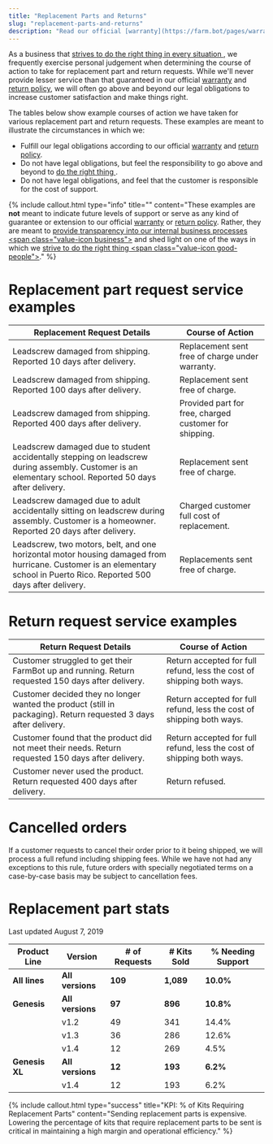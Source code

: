 ```yaml
---
title: "Replacement Parts and Returns"
slug: "replacement-parts-and-returns"
description: "Read our official [warranty](https://farm.bot/pages/warranty) and [return policy](https://farm.bot/pages/returns)"
---
```


As a business that [strives to do the right thing in every situation <span class="value-icon good-people"></span>](../../FarmBot-Inc/intro.md#be-good-people), we frequently exercise personal judgement when determining the course of action to take for replacement part and return requests. While we'll never provide lesser service than that guaranteed in our official [warranty](https://farm.bot/pages/warranty) and [return policy](https://farm.bot/pages/returns), we will often go above and beyond our legal obligations to increase customer satisfaction and make things right.

The tables below show example courses of action we have taken for various replacement part and return requests. These examples are meant to illustrate the circumstances in which we:
  * Fulfill our legal obligations according to our official [warranty](https://farm.bot/pages/warranty) and [return policy](https://farm.bot/pages/returns).
  * Do not have legal obligations, but feel the responsibility to go above and beyond to [do the right thing <span class="value-icon good-people"></span>](../../FarmBot-Inc/intro.md#be-good-people).
  * Do not have legal obligations, and feel that the customer is responsible for the cost of support.

{%
include callout.html
type="info"
title=""
content="These examples are **not** meant to indicate future levels of support or serve as any kind of guarantee or extension to our official [warranty](https://farm.bot/pages/warranty) or [return policy](https://farm.bot/pages/returns). Rather, they are meant to [provide transparency into our internal business processes <span class=\"value-icon business\"></span>](../../FarmBot-Inc/intro.md#openly-share-our-business) and shed light on one of the ways in which we [strive to do the right thing <span class=\"value-icon good-people\"></span>](../../FarmBot-Inc/intro.md#be-good-people)."
%}

# Replacement part request service examples

|Replacement Request Details   |Course of Action              |
|------------------------------|------------------------------|
|Leadscrew damaged from shipping. Reported 10 days after delivery.|Replacement sent free of charge under warranty.
|Leadscrew damaged from shipping. Reported 100 days after delivery.|Replacement sent free of charge.
|Leadscrew damaged from shipping. Reported 400 days after delivery.|Provided part for free, charged customer for shipping.
|Leadscrew damaged due to student accidentally stepping on leadscrew during assembly. Customer is an elementary school. Reported 50 days after delivery.|Replacement sent free of charge.
|Leadscrew damaged due to adult accidentally sitting on leadscrew during assembly. Customer is a homeowner. Reported 20 days after delivery.|Charged customer full cost of replacement.
|Leadscrew, two motors, belt, and one horizontal motor housing damaged from hurricane. Customer is an elementary school in Puerto Rico. Reported 500 days after delivery.|Replacements sent free of charge.

# Return request service examples

|Return Request Details        |Course of Action              |
|------------------------------|------------------------------|
|Customer struggled to get their FarmBot up and running. Return requested 150 days after delivery.|Return accepted for full refund, less the cost of shipping both ways.
|Customer decided they no longer wanted the product (still in packaging). Return requested 3 days after delivery.|Return accepted for full refund, less the cost of shipping both ways.
|Customer found that the product did not meet their needs. Return requested 150 days after delivery.|Return accepted for full refund, less the cost of shipping both ways.
|Customer never used the product. Return requested 400 days after delivery.|Return refused.

# Cancelled orders
If a customer requests to cancel their order prior to it being shipped, we will process a full refund including shipping fees. While we have not had any exceptions to this rule, future orders with specially negotiated terms on a case-by-case basis may be subject to cancellation fees.

# Replacement part stats
Last updated August 7, 2019

|Product Line                  |Version                       |# of Requests                 |# Kits Sold                   |% Needing Support             |
|------------------------------|------------------------------|------------------------------|------------------------------|------------------------------|
|**All lines**                 |**All versions**              |**109**                       |**1,089**                     |**10.0%**
|**Genesis**                   |**All versions**              |**97**                        |**896**                       |**10.8%**
|                              |v1.2                          |49                            |341                           |14.4%
|                              |v1.3                          |36                            |286                           |12.6%
|                              |v1.4                          |12                            |269                           |4.5%
|**Genesis XL**                |**All versions**              |**12**                        |**193**                       |**6.2%**
|                              |v1.4                          |12                            |193                           |6.2%



{%
include callout.html
type="success"
title="KPI: % of Kits Requiring Replacement Parts"
content="Sending replacement parts is expensive. Lowering the percentage of kits that require replacement parts to be sent is critical in maintaining a high margin and operational efficiency."
%}




